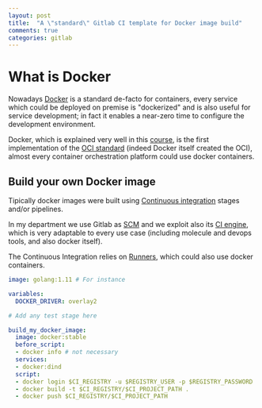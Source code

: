 ```yaml
---
layout: post
title:  "A \"standard\" Gitlab CI template for Docker image build"
comments: true
categories: gitlab
---
```


# What is Docker

Nowadays [Docker](https://hub.docker.com/u/cmaiorano) is a standard de-facto for containers, every service which could be deployed on premise is "dockerized" and is also useful for service development; in fact it enables a near-zero time to configure the development environment.

Docker, which is explained very well in this [course](https://linuxacademy.com/devops/training/course/name/introduction-to-docker), is the first implementation of the [OCI standard](https://www.opencontainers.org/) (indeed Docker itself created the OCI), almost every container orchestration platform could use docker containers.

## Build your own Docker image

Tipically docker images were built using [Continuous integration](https://en.wikipedia.org/wiki/Continuous_integration) stages and/or pipelines.

In my department we use Gitlab as [SCM](https://www.wikiwand.com/en/Source_control_management) and we exploit also its [CI engine](https://about.gitlab.com/product/continuous-integration/), which is very adaptable to every use case (including molecule and devops tools, and also docker itself).

The Continuous Integration relies on [Runners](https://docs.gitlab.com/runner/), which could also use docker containers.

```yaml
image: golang:1.11 # For instance

variables:
  DOCKER_DRIVER: overlay2

# Add any test stage here

build_my_docker_image:
  image: docker:stable
  before_script:
  - docker info # not necessary
  services:
  - docker:dind
  script:
  - docker login $CI_REGISTRY -u $REGISTRY_USER -p $REGISTRY_PASSWORD
  - docker build -t $CI_REGISTRY/$CI_PROJECT_PATH .
  - docker push $CI_REGISTRY/$CI_PROJECT_PATH
```
